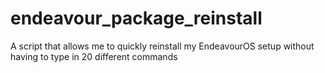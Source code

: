 # endeavour_package_reinstall
A script that allows me to quickly reinstall my EndeavourOS setup without having to type in 20 different commands
